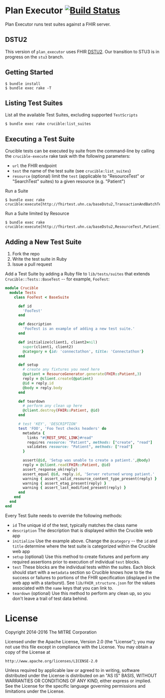 # Plan Executor [![Build Status](https://travis-ci.org/fhir-crucible/plan_executor.svg?branch=master)](https://travis-ci.org/fhir-crucible/plan_executor)

Plan Executor runs test suites against a FHIR server.

## DSTU2

This version of `plan_executor` uses FHIR [DSTU2](http://hl7.org/fhir-develop). Our transition to STU3 is in progress on the `stu3` branch.

## Getting Started

```
$ bundle install
$ bundle exec rake -T
```

## Listing Test Suites

List all the available Test Suites, excluding supported `TestScripts`
```
$ bundle exec rake crucible:list_suites
```

## Executing a Test Suite

Crucible tests can be executed by suite from the command-line by calling the `crucible-execute` rake task with the following parameters:

* `url` the FHIR endpoint
* `test` the name of the test suite (see `crucible:list_suites`)
* `resource` (optional) limit the `test` (applicable to "ResourceTest" or "SearchTest" suites) to a given resource (e.g. "Patient")

Run a Suite
```
$ bundle exec rake crucible:execute[http://fhirtest.uhn.ca/baseDstu2,TransactionAndBatchTest]
```

Run a Suite limited by Resource
```
$ bundle exec rake crucible:execute[http://fhirtest.uhn.ca/baseDstu2,ResourceTest,Patient]
```

## Adding a New Test Suite

1. Fork the repo
2. Write the test suite in Ruby
3. Issue a pull request

Add a Test Suite by adding a Ruby file to `lib/tests/suites` that extends `Crucible::Tests::BaseTest` -- for example, `FooTest`:

```ruby
module Crucible
  module Tests
    class FooTest < BaseSuite

      def id
        'FooTest'
      end

      def description
        'FooTest is an example of adding a new test suite.'
      end

      def initialize(client1, client2=nil)
        super(client1, client2)
        @category = {id: 'connectathon', title: 'Connectathon'}
      end

      def setup
        # create any fixtures you need here
        @patient = ResourceGenerator.generate(FHIR::Patient,3)
        reply = @client.create(@patient)
        @id = reply.id
        @body = reply.body
      end

      def teardown
        # perform any clean up here
        @client.destroy(FHIR::Patient, @id)
      end

      # test 'KEY', 'DESCRIPTION'
      test 'FOO', 'Foo Test checks headers' do
        metadata {
          links "#{REST_SPEC_LINK}#read"
          requires resource: "Patient", methods: ["create", "read"]
          validates resource: "Patient", methods: ["read"]
        }

        assert(@id, 'Setup was unable to create a patient.',@body)
        reply = @client.read(FHIR::Patient, @id)
        assert_response_ok(reply)
        assert_equal @id, reply.id, 'Server returned wrong patient.'
        warning { assert_valid_resource_content_type_present(reply) }
        warning { assert_etag_present(reply) }
        warning { assert_last_modified_present(reply) }
      end
    end
  end
end
```

Every Test Suite needs to override the following methods:
* `id` The unique id of the test, typically matches the class name
* `description` The description that is displayed within the Crucible web app
* `initialize` Use the example above. Change the `@category` -- the `id` and `title`
determine where the test suite is categorized within the Crucible web app
* `setup` (optional) Use this method to create fixtures and perform any required
assertions prior to execution of individual `test` blocks.
* `test` These blocks are the individual tests within the suites. Each block should start with a `metadata` section so Crucible knows how to tie the success or failures to portions of the FHIR specification (displayed in the web app with a starburst). See `lib/FHIR_structure.json` for the values associated with the `name` keys that you can link to.
* `teardown` (optional) Use this method to perform any clean up, so you don't leave
a trail of test data behind.

# License

Copyright 2014-2016 The MITRE Corporation

Licensed under the Apache License, Version 2.0 (the "License");
you may not use this file except in compliance with the License.
You may obtain a copy of the License at

    http://www.apache.org/licenses/LICENSE-2.0

Unless required by applicable law or agreed to in writing, software
distributed under the License is distributed on an "AS IS" BASIS,
WITHOUT WARRANTIES OR CONDITIONS OF ANY KIND, either express or implied.
See the License for the specific language governing permissions and
limitations under the License.
